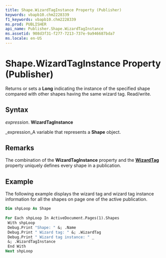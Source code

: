```yaml
---
title: Shape.WizardTagInstance Property (Publisher)
keywords: vbapb10.chm2228339
f1_keywords: vbapb10.chm2228339
ms.prod: PUBLISHER
api_name: Publisher.Shape.WizardTagInstance
ms.assetid: 908d3f31-f277-7213-737e-9a946687bda7
ms.locale: en-US
---
```



# Shape.WizardTagInstance Property (Publisher)

Returns or sets a  **Long** indicating the instance of the specified shape compared with other shapes having the same wizard tag. Read/write.


## Syntax

 _expression_. **WizardTagInstance**

 _expression_A variable that represents a  **Shape** object.


## Remarks

The combination of the  **WizardTagInstance** property and the **[WizardTag](shaperange.wizardtag-property-publisher.md)** property uniquely defines every shape in a publication.


## Example

The following example displays the wizard tag and wizard tag instance information for all the shapes on page one of the active publication.


```vb
Dim shpLoop As Shape 
 
For Each shpLoop In ActiveDocument.Pages(1).Shapes 
 With shpLoop 
 Debug.Print "Shape: " &; .Name 
 Debug.Print " Wizard tag: " &; .WizardTag 
 Debug.Print " Wizard tag instance: " _ 
 &; .WizardTagInstance 
 End With 
Next shpLoop
```


